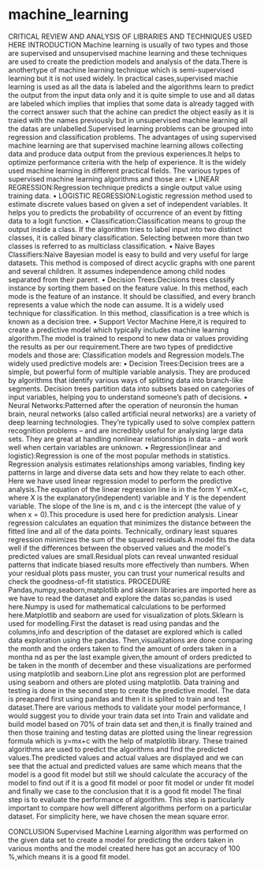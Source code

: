 # machine_learning
CRITICAL REVIEW AND ANALYSIS OF LIBRARIES AND TECHNIQUES USED HERE
INTRODUCTION
Machine learning is usually of two types and those are supervised and unsupervised machine learning and these techniques are used to create the prediction models and analysis of the data.There is anothertype of machine learning technique which is semi-supervised learning but it is not used widely. In practical cases,supervised machie learning is used as all the data is labeled and the algorithms learn to predict the output from the input data only and it is quite simple to use and all datas are labeled which implies that implies that some data is already tagged with the correct answer such that the achine can predict the object easily as it is traied with the names previously but in unsupervised machine learning all the datas are unlabelled.Supervised learning problems can be grouped into regression and classification problems. The advantages of using supervised machine learning are that supervised machine learning allows collecting data and produce data output from the previous experiences.It helps to optimize performance criteria with the help of experience. It is the widely used machine learning in different practical fields. The various types of supervised machine learning algorithms and those are:
•	LINEAR REGRESSION:Regression technique predicts a single output value using training data.
•	LOGISTIC REGRESSION:Logistic regression method used to estimate discrete values based on given a set of independent variables. It helps you to predicts the probability of occurrence of an event by fitting data to a logit function.
•	Classification:Classification means to group the output inside a class. If the algorithm tries to label input into two distinct classes, it is called binary classification. Selecting between more than two classes is referred to as multiclass classification.
•	Naive Bayes Classifiers:Naive Bayesian model is easy to build and very useful for large datasets. This method is composed of direct acyclic graphs with one parent and several children. It assumes independence among child nodes separated from their parent.
•	Decision Trees:Decisions trees classify instance by sorting them based on the feature value. In this method, each mode is the feature of an instance. It should be classified, and every branch represents a value which the node can assume. It is a widely used technique for classification. In this method, classification is a tree which is known as a decision tree.
•	Support Vector Machine Here,it is required to create a predictive model which typically includes machine learning algorithm.The model is trained to respond to new data or values providing the results as per our requirement.There are two types of predidctive models and those are: Classification models and Regression models.The widely used predictive models are:
•	Decision Trees:Decision trees are a simple, but powerful form of multiple variable analysis. They are produced by algorithms that identify various ways of splitting data into branch-like segments. Decision trees partition data into subsets based on categories of input variables, helping you to understand someone’s path of decisions.
•	Neural Networks:Patterned after the operation of neuronsin the human brain, neural networks (also called artificial neural networks) are a variety of deep learning technologies. They’re typically used to solve complex pattern recognition problems – and are incredibly useful for analysing large data sets. They are great at handling nonlinear relationships in data – and work well when certain variables are unknown.
•	Regression(linear and logistic):Regression is one of the most popular methods in statistics. Regression analysis estimates relationships among variables, finding key patterns in large and diverse data sets and how they relate to each other.
Here we have used linear regression model to perform the predictive analysis.The equation of the linear regression line is in the form Y =mX+c, where X is the explanatory(independent) variable and Y is the dependent variable. The slope of the line is m, and c is the intercept (the value of y when x = 0).This procedure is used here for prediction analysis. Linear regression calculates an equation that minimizes the distance between the fitted line and all of the data points. Technically, ordinary least squares regression minimizes the sum of the squared residuals.A model fits the data well if the differences between the observed values and the model's predicted values are small.Residual plots can reveal unwanted residual patterns that indicate biased results more effectively than numbers. When your residual plots pass muster, you can trust your numerical results and check the goodness-of-fit statistics.
PROCEDURE
Pandas,numpy,seaborn,matplotlib and sklearn libraries are imported here as we have to read the dataset and explore the datas so,pandas is used here.Numpy is used for mathematical calculations to be performed here.Matplotlib and seaborn are used for visualization of plots.Sklearn is used for modelling.First the dataset is read using pandas and the columns,info and description of the dataset are explored which is called data exploration using the pandas. Then,visualizations are done comparing the month and the orders taken to find the amount of orders taken in a montha nd as per the last example given,the amount of orders predicted to be taken in the month of december and these visualizations are performed using matplotlib and seaborn.Line plot ans regression plot are performed using seaborn and others are ploted using matplotlib. Data training and testing is done in the second step to create the predictive model. The data is preapared first using pandas and then it is splited to train and test dataset.There are various methods to validate your model performance, I would suggest you to divide your train data set into Train and validate and build model based on 70% of train data set and then,it is finally trained and then those training and testing datas are plotted using the linear regression formula which is y=mx+c with the help of matplotlib library. These trained algorithms are used to predict the algorithms and find the predicted values.The predicted values and actual values are displayed and we can see that the actual and predicted values are same which means that the model is a good fit model but still we should calculate the accuracy of the model to find out if it is a good fit model or poor fit model or under fit model and finally we case to the conclusion that it is a good fit model The final step is to evaluate the performance of algorithm. This step is particularly important to compare how well different algorithms perform on a particular dataset. For simplicity here, we have chosen the mean square error.

CONCLUSION
Supervised Machine Learning algorithm was performed on the given data set to create a model for predicting the orders taken in various months and the model created here has got an accuracy of 100 %,which means it is a good fit model.

